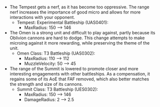- The Tempest gets a nerf, as it has become too oppressive. The range nerf increases the importance of good micro and allows for more interactions with your opponent.
    - Tempest: Experimental Battleship (UAS0401):
        - MaxRadius: 150 --> 146
- The Omen is a strong unit and difficult to play against, partly because its Oblivion cannons are hard to dodge. This change attempts to make microing against it more rewarding, while preserving the theme of the unit.
    - Omen Class: T3 Battleship (UAS0302):
        - MaxRadius: 110 --> 112
        - MuzzleVelocity: 50 --> 45
- The range of the Summit is lowered to promote closer and more interesting engagements with other battleships. As a compensation, it regains some of its AoE that FAF removed, which also better matches the strength and size of its cannons.
    - Summit Class: T3 Battleship (UES0302):
        - MaxRadius: 150 --> 146
        - DamageRadius: 2 --> 2.5